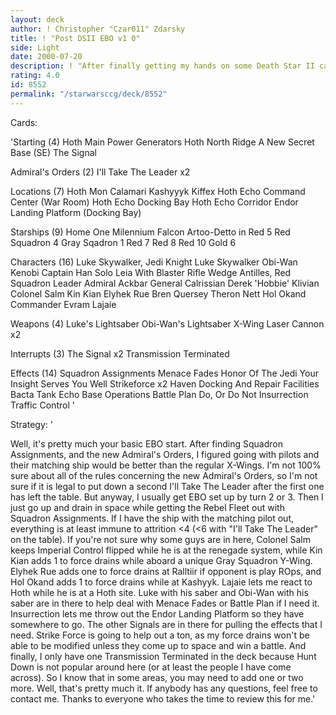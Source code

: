 ```yaml
---
layout: deck
author: ! Christopher "Czar011" Zdarsky
title: ! "Post DSII EBO v1 0"
side: Light
date: 2000-07-20
description: ! "After finally getting my hands on some Death Star II cards yesterday, I feel I was able to enhance the older X-Wing beat down deck.  This is my first attempt at submitting anything, so if you respond, it would be much appreciated.  If you find you don't l"
rating: 4.0
id: 8552
permalink: "/starwarsccg/deck/8552"
---
```

Cards: 

'Starting (4)
Hoth Main Power Generators
Hoth North Ridge
A New Secret Base (SE)
The Signal

Admiral's Orders (2)
I'll Take The Leader x2

Locations (7)
Hoth
Mon Calamari
Kashyyyk
Kiffex
Hoth Echo Command Center (War Room)
Hoth Echo Docking Bay
Hoth Echo Corridor
Endor Landing Platform (Docking Bay)

Starships (9)
Home One
Milennium Falcon
Artoo-Detto in Red 5
Red Squadron 4
Gray Sqadron 1
Red 7
Red 8
Red 10
Gold 6

Characters (16)
Luke Skywalker, Jedi Knight
Luke Skywalker
Obi-Wan Kenobi
Captain Han Solo
Leia With Blaster Rifle
Wedge Antilles, Red Squadron Leader
Admiral Ackbar
General Calrissian
Derek 'Hobbie' Klivian
Colonel Salm
Kin Kian
Elyhek Rue
Bren Quersey
Theron Nett
Hol Okand
Commander Evram Lajaie

Weapons (4)
Luke's Lightsaber
Obi-Wan's Lightsaber
X-Wing Laser Cannon x2

Interrupts (3)
The Signal x2
Transmission Terminated

Effects (14)
Squadron Assignments
Menace Fades
Honor Of The Jedi
Your Insight Serves You Well
Strikeforce x2
Haven
Docking And Repair Facilities
Bacta Tank
Echo Base Operations
Battle Plan
Do, Or Do Not
Insurrection
Traffic Control
'

Strategy: '

Well, it's pretty much your basic EBO start.  After finding Squadron Assignments, and the new Admiral's Orders, I figured going with pilots and their matching ship would be better than the regular X-Wings.  I'm not 100% sure about all of the rules concerning the new Admiral's Orders, so I'm not sure if it is legal to put down a second I'll Take The Leader after the first one has left the table.  But anyway, I usually get EBO set up by turn 2 or 3.  Then I just go up and drain in space while getting the Rebel Fleet out with Squadron Assignments.  If I have the ship with the matching pilot out, everything is at least immune to attrition <4 (<6 with "I'll Take The Leader" on the table).  If you're not sure why some guys are in here, Colonel Salm keeps Imperial Control flipped while he is at the renegade system, while Kin Kian adds 1 to force drains while aboard a unique Gray Squadron Y-Wing.  Elyhek Rue adds one to force drains at Ralltiir if opponent is play ROps, and Hol Okand adds 1 to force drains while at Kashyyk.  Lajaie lets me react to Hoth while he is at a Hoth site.  Luke with his saber and Obi-Wan with his saber are in there to help deal with Menace Fades or Battle Plan if I need it.	Insurrection lets me throw out the Endor Landing Platform so they have somewhere to go.  The other Signals are in there for pulling the effects that I need.  Strike Force is going to help out a ton, as my force drains won't be able to be modified unless they come up to space and win a battle.  And finally, I only have one Transmission Terminated in the deck because Hunt Down is not popular around here (or at least the people I have come across).  So I know that in some areas, you may need to add one or two more.  Well, that's pretty much it.	If anybody has any questions, feel free to contact me.	Thanks to everyone who takes the time to review this for me.'
